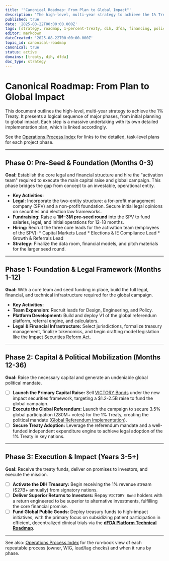 ```yaml
---
title: '"Canonical Roadmap: From Plan to Global Impact"'
description: 'The high-level, multi-year strategy to achieve the 1% Treaty, fund the DIH, and execute the mission, from initial planning to global impact.'
published: true
date: '2025-08-22T00:00:00.000Z'
tags: [strategy, roadmap, 1-percent-treaty, dih, dfda, financing, policy]
editor: markdown
dateCreated: '2025-08-22T00:00:00.000Z'
topic_id: canonical-roadmap
canonical: true
status: active
domains: [treaty, dih, dfda]
doc_type: strategy
---
```


# Canonical Roadmap: From Plan to Global Impact

This document outlines the high-level, multi-year strategy to achieve the 1% Treaty. It presents a logical sequence of major phases, from initial planning to global impact. Each step is a massive undertaking with its own detailed implementation plan, which is linked accordingly.

See the [Operations Process Index](../operations/process-index.md) for links to the detailed, task-level plans for each project phase.

---

<a id="phase-0"></a>

## Phase 0: Pre-Seed & Foundation (Months 0-3)

**Goal:** Establish the core legal and financial structure and hire the "activation team" required to execute the main capital raise and global campaign. This phase bridges the gap from concept to an investable, operational entity.

*   **Key Activities:**
  *   **Legal:** Incorporate the two-entity structure: a for-profit management company (SPV) and a non-profit foundation. Secure initial legal opinions on securities and election law frameworks.
  *   **Fundraising:** Raise a **$1M-$3M pre-seed round** into the SPV to fund salaries, legal, and initial operations for 12-18 months.
  *   **Hiring:** Recruit the three core leads for the activation team (employees of the SPV):
    *   Capital Markets Lead
    *   Elections & IE Compliance Lead
    *   Growth & Referrals Lead
  *   **Strategy:** Finalize the data room, financial models, and pitch materials for the larger seed round.

---

<a id="phase-1"></a>

## Phase 1: Foundation & Legal Framework (Months 1-12)

**Goal:** With a core team and seed funding in place, build the full legal, financial, and technical infrastructure required for the global campaign.

*   **Key Activities:**
  *   **Team Expansion:** Recruit leads for Design, Engineering, and Policy.
  *   **Platform Development:** Build and deploy V1 of the global referendum platform, referral engine, and calculators.
  *   **Legal & Financial Infrastructure:** Select jurisdictions, formalize treasury management, finalize tokenomics, and begin drafting model legislation like the [Impact Securities Reform Act](../regulatory/impact-securities-reform.md).

---

<a id="phase-2"></a>

## Phase 2: Capital & Political Mobilization (Months 12-36)

**Goal:** Raise the necessary capital and generate an undeniable global political mandate.

* [ ] **Launch the Primary Capital Raise:** Sell [VICTORY Bonds](./1-percent-treaty/victory-bonds-tokenomics.md) under the new impact securities framework, targeting a \$1.2-2.5B raise to fund the global campaign.
* [ ] **Execute the Global Referendum:** Launch the campaign to secure 3.5% global participation (280M+ votes) for the 1% Treaty, creating the political mandate ([Global Referendum Implementation](./referendum/global-referendum-implementation.md)).
* [ ] **Secure Treaty Adoption:** Leverage the referendum mandate and a well-funded independent expenditure engine to achieve legal adoption of the 1% Treaty in key nations.

---

## Phase 3: Execution & Impact (Years 3-5+)

**Goal:** Receive the treaty funds, deliver on promises to investors, and execute the mission.

* [ ] **Activate the DIH Treasury:** Begin receiving the 1% revenue stream (\$27B+ annually) from signatory nations.
* [ ] **Deliver Superior Returns to Investors:** Repay `VICTORY Bond` holders with a return engineered to be superior to alternative investments, fulfilling the core financial promise.
* [ ] **Fund Global Public Goods:** Deploy treasury funds to high-impact initiatives, with the primary focus on subsidizing patient participation in efficient, decentralized clinical trials via the **[dFDA Platform Technical Roadmap](../features/dfda-roadmap.md)**.

---

See also: [Operations Process Index](../operations/process-index.md) for the run‑book view of each repeatable process (owner, WIG, lead/lag checks) and when it runs by phase.
